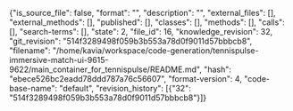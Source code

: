 {"is_source_file": false, "format": "", "description": "", "external_files": [], "external_methods": [], "published": [], "classes": [], "methods": [], "calls": [], "search-terms": [], "state": 2, "file_id": 16, "knowledge_revision": 32, "git_revision": "514f3289498f059b3b553a78d0f9011d57bbbcb8", "filename": "/home/kavia/workspace/code-generation/tennispulse-immersive-match-ui-9615-9622/main_container_for_tennispulse/README.md", "hash": "ebece526bc2eadd78ddd787a76c56607", "format-version": 4, "code-base-name": "default", "revision_history": [{"32": "514f3289498f059b3b553a78d0f9011d57bbbcb8"}]}